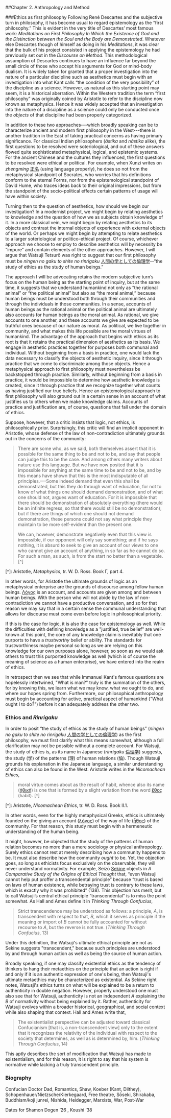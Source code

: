 [ch]: lang:zh
[ja]: lang:ja
[sc]: class:smallcaps
[gr]: lang:el

##Chapter 2. Anthropology and Method

###Ethics as first philosophy
Following René Descartes and the subjective turn in philosophy, it has become usual to regard epistemology as the “first philosophy.” This is evident in the very title of Descartes’ most famous work: _Meditations on First Philosophy In Which the Existence of God and the Distinction between the Soul and the Body are Demonstrated_. Whatever else Descartes though of himself as doing in his _Meditations_, it was clear that the bulk of his project consisted in applying the epistemology he had previously set out in the _Discourse on Method_. This methodological assumption of Descartes continues to have an influence far beyond the small circle of those who accept his arguments for God or mind-body dualism. It is widely taken for granted that a proper investigation into the nature of a particular discipline such as aesthetics must begin with an investigation into what Kant calls “the condition of the very possibility” of the discipline as a science. However, as natural as this starting point may seem, it is a historical aberration. Within the Western tradition the term “first philosophy” was originally coined by Aristotle to refer to the discipline now known as metaphysics. Hence it was widely accepted that an investigation into the nature of a discipline as a science could only be conducted once the _objects_ of that discipline had been properly categorized. 

In addition to these two approaches---which broadly speaking can be to characterize ancient and modern first philosophy in the West---there is another tradition in the East of taking practical concerns as having primary significance. For classical Indian philosophers (_āstika_ and _nāstika_ alike), the first questions to be resolved were soteriological, and out of these answers flowed quite sophisticated metaphysical, logical, and epistemic systems. For the ancient Chinese and the cultures they influenced, the first questions to be resolved were ethical or political. For example, when Xunzi writes on _zhengming_ [正名][ch] (using language properly), he does so not from the metaphysical standpoint of Socrates, who worries that his definitions conform to the eternal Forms, nor from the epistemological standpoint of David Hume, who traces ideas back to their original impressions, but from the standpoint of the socio-political effects certain patterns of usage will have within society.

Turning then to the question of aesthetics, how should we begin our investigation? In a modernist project, we might begin by relating aesthetics to knowledge and the question of how we as subjects obtain knowledge of it. In a more classical vein, we might begin by relating aesthetics to its objects and contrast the internal objects of experience with external objects of the world. Or perhaps we might begin by attempting to relate aesthetics to a larger soteriological or politico-ethical project. Of course, whichever approach we choose to employ to describe aesthetics will by necessity be “impure” and contain elements of the other approaches. However, I will argue that Watsuji Tetsurō was right to suggest that our first philosophy must be _ningen no gaku to shite no rinrigaku_ [人間の学としての倫理学][ja]--“the study of ethics as the study of human beings.” 

The approach I will be advocating retains the modern subjective turn’s focus on the human being as the starting point of inquiry, but at the same time, it suggests that we understand humankind not only as “the rational animal” or “the political animal” but also as “the moral animal,” because human beings must be understood both through their communities and through the individuals in those communities. In a sense, accounts of human beings as the rational animal or the political animal are ultimately also accounts for human beings as the moral animal. As rational, we give accounts to one another, and these accounts we give are expected to be truthful ones because of our nature as moral. As political, we live together in community, and what makes this life possible are the moral virtues of humankind. The advantage of the approach that begins with ethics as its root is that it retains the practical dimension of aesthetics as its basis. We engage in aesthetic practices together for purposes both communal and individual. Without beginning from a basis in practice, one would lack the data necessary to classify the objects of aesthetic inquiry, since it through practice that we come to discriminate among those objects. Hence a metaphysical approach to first philosophy must nevertheless be backstopped through practice. Similarly, without beginning from a basis in practice, it would be impossible to determine how aesthetic knowledge is created, since it through practice that we recognize together what counts as having justified our true beliefs. Hence an epistemological approach to first philosophy will also ground out in a certain sense in an account of what justifies us to others when we make knowledge claims. Accounts of practice and justification are, of course, questions that fall under the domain of ethics.

Suppose, however, that a critic insists that logic, not ethics, is philosophically prior. Surprisingly, this critic will find an implicit opponent in Aristotle, whose defense of the law of non-contradiction ultimately grounds out in the concerns of the community:

> There are some who, as we said, both themselves assert that it is possible for the same thing to be and not to be, and say that people can judge this to be the case. And among others many writers about nature use this language. But we have now posited that it is impossible for anything at the same time to be and not to be, and by this means have shown that this is the most indisputable of all principles.---Some indeed demand that even this shall be demonstrated, but this they do through want of education, for not to know of what things one should demand demonstration, and of what one should not, argues want of education. For it is impossible that there should be demonstration of absolutely everything (there would be an infinite regress, so that there would still be no demonstration); but if there are things of which one should not demand demonstration, these persons could not say what principle they maintain to be more self-evident than the present one.
>
> We can, however, demonstrate negatively even that this view is impossible, if our opponent will only say something; and if he says nothing, it is absurd to seek to give an account of our views to one who cannot give an account of anything, in so far as he cannot do so. For such a man, as such, is from the start no better than a vegetable.[^]

[^]: Aristotle, _Metaphysics_, tr. W. D. Ross. Book Γ, part 4. 

In other words, for Aristotle the ultimate grounds of logic as an metaphysical enterprise are the grounds of discourse among fellow human beings. [Λόγος][gr] is an account, and accounts are given among and between human beings. With the person who will not abide by the law of non-contradiction we cannot have a productive conversation, and so for that reason we may say that in a certain sense the communal understanding that allows for discourse must come even before logic in philosophical priority.

If this is the case for logic, it is also the case for epistemology as well. While the difficulties with defining knowledge as a "justified, true belief" are well-known at this point, the core of any knowledge claim is inevitably that one purports to have a _trustworthy_ belief or ability. The standards for trustworthiness maybe personal so long as we are relying on this knowledge for our own purposes alone, however, so soon as we would ask others to trust this purported knowledge as well (which is of course the meaning of science as a human enterprise), we have entered into the realm of ethics.

In retrospect then we see that while Immanuel Kant's famous questions are hopelessly intertwined, "What is man?" truly is the summation of the others, for by knowing this, we learn what we may know, what we ought to do, and where our hopes spring from. Furthermore, our philosophical anthropology must begin by accounting for active, practical aspect of humankind ("What ought I to do?") before it can adequately address the other two.

### Ethics and _Rinrigaku_
In order to posit “the study of ethics as the study of human beings” (_ningen no gaku to shite no rinrigaku_ [人間の学としての倫理学][ja]) as the first philosophy, we must first clarify what this means somewhat, although a full clarification may not be possible without a complete account. For Watsuji, the study of ethics is, as its name in Japanese (_rinrigaku_ [倫理学][ja]) suggests, the study (学) of the patterns (理) of human relations (倫).<!-- §§§Look this up in Morohashi. --> Though Watsuji grounds his explanation in the Japanese language, a similar understanding of ethics can also be found in the West. Aristotle writes in the _Nicomachean Ethics_,

> moral virtue comes about as the result of habit, whence also its name ([ἠθική][gr]) is one that is formed by a slight variation from the word [ἔθος][gr] (habit). [^]

[^]: Aristotle, _Nicomachean Ethics_, tr. W. D. Ross. Book II.1. 

In other words, even for the highly metaphysical Greeks, ethics is ultimately founded on the giving an account ([λόγος][gr]) of the way of life ([ἦθος][gr]) of the community. For that reason, this study must begin with a hermeneutic understanding of the human being. 

<!--<<<quote of Watsuji here>>> W agrees but does his as rin+ri+gaku. -->

It might, however, be objected that the study of the patterns of human relation becomes no more than a mere sociology or physical anthropology. Surely ethics cannot rest at merely describing how a community happens to be. It must also describe how the community _ought_ to be. Yet, the objection goes, so long as ethicists focus exclusively on the observable, they will never understand normativity. For example, Seizō [Sekine][sc] objects in _A Comparative Study of the Origins of Ethical Thought_ that, “even Watsuji cannot help put proffer a transcendental principle” because “trust is based on laws of human existence, while betraying trust is contrary to these laws, which is exactly why it was prohibited” (138). This objection has merit, but to call Watsuji’s central ethical principle “transcendental” is to miss the point somewhat. As Hall and Ames define it in _Thinking Through Confucius_,

> Strict transcendence may be understood as follows: a principle, _A_, is transcendent with respect to that, _B_, which it serves as principle if the meaning or import of _B_ cannot be fully accounted for without recourse to _A_, but the reverse is not true. (_Thinking Through Confucius_, 13)

Under this definition, the Watsuji's ultimate ethical principle are not as Sekine suggests "transcendent," because such principles are understood by and through human action as well as being the source of human action. 

Broadly speaking, if one may classify existential ethics as the tendency of thinkers to hang their metaethics on the principle that an action is right if and only if it is an authentic expression of one's being, then Watsuji's ultimate metaethics may be characterized as existential. As Sekine right notes, Watusji's ethics turns on what will be explained to be a return to authenticity in double negation. However, properly understood one must also see that for Watsuji, authenticity is not an independent _A_ explaining the _B_ of normativity without being explained by it. Rather, authenticity for Watsuji evolves within a broader historical, geographical, and social context while also shaping that context. Hall and Ames write that, 

> The existentialist perspective can be adjusted toward classical Confucianism [that is, a non-transcendent view] only to the extent that it recognizes the relativity of the individual with respect to the society that determines, as well as is determined by, him. (_Thinking Through Confucius_, 14)

This aptly describes the sort of modification that Watsuji has made to existentialism, and for this reason, it is right to say that his system is normative while lacking a truly transcendent principle. 



### Biography
Confucian Doctor Dad, Romantics, Shaw, Koeber (Kant, Dilthey), Schopenhauer/Nietzsche/Kierkegaard, Free theatre, Sōseki, Shirakaba, Buddhism/koji junrei, Nishida, Heidegger, Marxists, War, Post-War

Dates for Shamon Dogen ’26 , Koushi ’38

